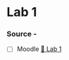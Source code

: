 # Lab 1

### Source - 

- [ ] Moodle  [&#x1F4C1; Lab 1](https://moodle.eurecom.fr/mod/folder/view.php?id=6602)
